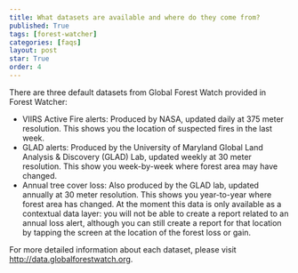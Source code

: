```yaml
---
title: What datasets are available and where do they come from?
published: True
tags: [forest-watcher]
categories: [faqs]
layout: post
star: True
order: 4
---
```

<div class="content">
	<p>There are three default datasets from Global Forest Watch provided in Forest Watcher:</p>
  <ul>
    <li>VIIRS Active Fire alerts: Produced by NASA, updated daily at 375 meter resolution. This shows you the location of suspected fires in the last week.</li>
    <li>GLAD alerts: Produced by the University of Maryland Global Land Analysis & Discovery (GLAD) Lab, updated weekly at 30 meter resolution. This show you week-by-week where forest area may have changed.</li>
    <li>Annual tree cover loss: Also produced by the GLAD lab, updated annually at 30 meter resolution. This shows you year-to-year where forest area has changed. At the moment this data is only available as a contextual data layer: you will not be able to create a report related to an annual loss alert, although you can still create a report for that location by tapping the screen at the location of the forest loss or gain.</li>
  </ul>
  <p>For more detailed information about each dataset, please visit <a href="http://data.globalforestwatch.org/" target="_blank">http://data.globalforestwatch.org</a>.</p>
</div>
